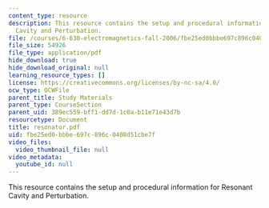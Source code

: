 ```yaml
---
content_type: resource
description: This resource contains the setup and procedural information for Resonant
  Cavity and Perturbation.
file: /courses/6-630-electromagnetics-fall-2006/fbe25ed0bbbe697c896c0408d51cbe7f_resonator.pdf
file_size: 54926
file_type: application/pdf
hide_download: true
hide_download_original: null
learning_resource_types: []
license: https://creativecommons.org/licenses/by-nc-sa/4.0/
ocw_type: OCWFile
parent_title: Study Materials
parent_type: CourseSection
parent_uid: 389ec559-bff1-dd7d-1c0a-b11e71e43d7b
resourcetype: Document
title: resonator.pdf
uid: fbe25ed0-bbbe-697c-896c-0408d51cbe7f
video_files:
  video_thumbnail_file: null
video_metadata:
  youtube_id: null
---
```

This resource contains the setup and procedural information for Resonant Cavity and Perturbation.
